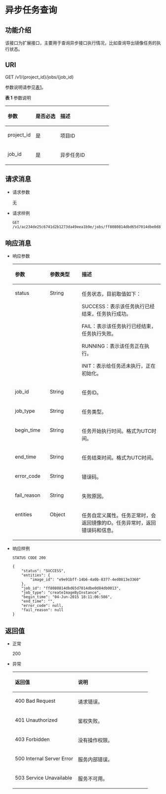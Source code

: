 # 异步任务查询<a name="ims_03_0905"></a>

## 功能介绍<a name="section6534076917543"></a>

该接口为扩展接口，主要用于查询异步接口执行情况，比如查询导出镜像任务的执行状态。

## URI<a name="section5323664117543"></a>

GET /v1/\{project\_id\}/jobs/\{job\_id\}

参数说明请参见[表1](#table4357530317543)。

**表 1**  参数说明

<a name="table4357530317543"></a>
<table><thead align="left"><tr id="row4437355317543"><th class="cellrowborder" valign="top" width="26.950000000000003%" id="mcps1.2.4.1.1"><p id="p3748803717543"><a name="p3748803717543"></a><a name="p3748803717543"></a>参数</p>
</th>
<th class="cellrowborder" valign="top" width="23.830000000000002%" id="mcps1.2.4.1.2"><p id="p1663218617543"><a name="p1663218617543"></a><a name="p1663218617543"></a>是否必选</p>
</th>
<th class="cellrowborder" valign="top" width="49.220000000000006%" id="mcps1.2.4.1.3"><p id="p502984817543"><a name="p502984817543"></a><a name="p502984817543"></a>描述</p>
</th>
</tr>
</thead>
<tbody><tr id="row476451817543"><td class="cellrowborder" valign="top" width="26.950000000000003%" headers="mcps1.2.4.1.1 "><p id="p5038164417543"><a name="p5038164417543"></a><a name="p5038164417543"></a>project_id</p>
</td>
<td class="cellrowborder" valign="top" width="23.830000000000002%" headers="mcps1.2.4.1.2 "><p id="p5438136317543"><a name="p5438136317543"></a><a name="p5438136317543"></a>是</p>
</td>
<td class="cellrowborder" valign="top" width="49.220000000000006%" headers="mcps1.2.4.1.3 "><p id="p4281427417543"><a name="p4281427417543"></a><a name="p4281427417543"></a>项目ID</p>
</td>
</tr>
<tr id="row4978415317543"><td class="cellrowborder" valign="top" width="26.950000000000003%" headers="mcps1.2.4.1.1 "><p id="p598456817543"><a name="p598456817543"></a><a name="p598456817543"></a>job_id</p>
</td>
<td class="cellrowborder" valign="top" width="23.830000000000002%" headers="mcps1.2.4.1.2 "><p id="p1498798817543"><a name="p1498798817543"></a><a name="p1498798817543"></a>是</p>
</td>
<td class="cellrowborder" valign="top" width="49.220000000000006%" headers="mcps1.2.4.1.3 "><p id="p606747617543"><a name="p606747617543"></a><a name="p606747617543"></a>异步任务ID</p>
</td>
</tr>
</tbody>
</table>

## 请求消息<a name="section5460728517543"></a>

-   请求参数

    无

-   请求样例

    ```
    GET /v1/ac234de25c6741d2b1273da49eea1b9e/jobs/ff8080814dbd65d7014dbe0d84db0013
    ```


## 响应消息<a name="section5889951917543"></a>

-   响应参数

    <a name="table528379811520"></a>
    <table><thead align="left"><tr id="row1392930311520"><th class="cellrowborder" valign="top" width="23.51%" id="mcps1.1.4.1.1"><p id="p5453179311520"><a name="p5453179311520"></a><a name="p5453179311520"></a>参数</p>
    </th>
    <th class="cellrowborder" valign="top" width="21.52%" id="mcps1.1.4.1.2"><p id="p574394205922"><a name="p574394205922"></a><a name="p574394205922"></a>参数类型</p>
    </th>
    <th class="cellrowborder" valign="top" width="54.97%" id="mcps1.1.4.1.3"><p id="p5499914011520"><a name="p5499914011520"></a><a name="p5499914011520"></a>描述</p>
    </th>
    </tr>
    </thead>
    <tbody><tr id="row2574533511520"><td class="cellrowborder" valign="top" width="23.51%" headers="mcps1.1.4.1.1 "><p id="p499736211520"><a name="p499736211520"></a><a name="p499736211520"></a>status</p>
    </td>
    <td class="cellrowborder" valign="top" width="21.52%" headers="mcps1.1.4.1.2 "><p id="p46525967205922"><a name="p46525967205922"></a><a name="p46525967205922"></a>String</p>
    </td>
    <td class="cellrowborder" valign="top" width="54.97%" headers="mcps1.1.4.1.3 "><p id="p213318211520"><a name="p213318211520"></a><a name="p213318211520"></a>任务状态，目前取值如下：</p>
    <p id="p1919864211520"><a name="p1919864211520"></a><a name="p1919864211520"></a>SUCCESS：表示该任务执行已经结束，任务执行成功。</p>
    <p id="p3857005011520"><a name="p3857005011520"></a><a name="p3857005011520"></a>FAIL：表示该任务执行已经结束，任务执行失败。</p>
    <p id="p1158613711520"><a name="p1158613711520"></a><a name="p1158613711520"></a>RUNNING：表示该任务正在执行。</p>
    <p id="p3716637511520"><a name="p3716637511520"></a><a name="p3716637511520"></a>INIT：表示给任务还未执行，正在初始化。</p>
    </td>
    </tr>
    <tr id="row6606192511520"><td class="cellrowborder" valign="top" width="23.51%" headers="mcps1.1.4.1.1 "><p id="p4941574211520"><a name="p4941574211520"></a><a name="p4941574211520"></a>job_id</p>
    </td>
    <td class="cellrowborder" valign="top" width="21.52%" headers="mcps1.1.4.1.2 "><p id="p10506968205922"><a name="p10506968205922"></a><a name="p10506968205922"></a>String</p>
    </td>
    <td class="cellrowborder" valign="top" width="54.97%" headers="mcps1.1.4.1.3 "><p id="p4325217111520"><a name="p4325217111520"></a><a name="p4325217111520"></a>任务ID。</p>
    </td>
    </tr>
    <tr id="row5372522511520"><td class="cellrowborder" valign="top" width="23.51%" headers="mcps1.1.4.1.1 "><p id="p5677596811520"><a name="p5677596811520"></a><a name="p5677596811520"></a>job_type</p>
    </td>
    <td class="cellrowborder" valign="top" width="21.52%" headers="mcps1.1.4.1.2 "><p id="p45758078205922"><a name="p45758078205922"></a><a name="p45758078205922"></a>String</p>
    </td>
    <td class="cellrowborder" valign="top" width="54.97%" headers="mcps1.1.4.1.3 "><p id="p3545068711520"><a name="p3545068711520"></a><a name="p3545068711520"></a>任务类型。</p>
    </td>
    </tr>
    <tr id="row5062073411520"><td class="cellrowborder" valign="top" width="23.51%" headers="mcps1.1.4.1.1 "><p id="p663876511520"><a name="p663876511520"></a><a name="p663876511520"></a>begin_time</p>
    </td>
    <td class="cellrowborder" valign="top" width="21.52%" headers="mcps1.1.4.1.2 "><p id="p15416808205922"><a name="p15416808205922"></a><a name="p15416808205922"></a>String</p>
    </td>
    <td class="cellrowborder" valign="top" width="54.97%" headers="mcps1.1.4.1.3 "><p id="p86908111520"><a name="p86908111520"></a><a name="p86908111520"></a>任务开始执行时间。格式为UTC时间。</p>
    </td>
    </tr>
    <tr id="row782172911520"><td class="cellrowborder" valign="top" width="23.51%" headers="mcps1.1.4.1.1 "><p id="p2958027411520"><a name="p2958027411520"></a><a name="p2958027411520"></a>end_time</p>
    </td>
    <td class="cellrowborder" valign="top" width="21.52%" headers="mcps1.1.4.1.2 "><p id="p40801918205922"><a name="p40801918205922"></a><a name="p40801918205922"></a>String</p>
    </td>
    <td class="cellrowborder" valign="top" width="54.97%" headers="mcps1.1.4.1.3 "><p id="p4719198811520"><a name="p4719198811520"></a><a name="p4719198811520"></a>任务结束时间。格式为UTC时间。</p>
    </td>
    </tr>
    <tr id="row2207471011520"><td class="cellrowborder" valign="top" width="23.51%" headers="mcps1.1.4.1.1 "><p id="p4322112411520"><a name="p4322112411520"></a><a name="p4322112411520"></a>error_code</p>
    </td>
    <td class="cellrowborder" valign="top" width="21.52%" headers="mcps1.1.4.1.2 "><p id="p16621098205922"><a name="p16621098205922"></a><a name="p16621098205922"></a>String</p>
    </td>
    <td class="cellrowborder" valign="top" width="54.97%" headers="mcps1.1.4.1.3 "><p id="p1125016611520"><a name="p1125016611520"></a><a name="p1125016611520"></a>错误码。</p>
    </td>
    </tr>
    <tr id="row3414263711520"><td class="cellrowborder" valign="top" width="23.51%" headers="mcps1.1.4.1.1 "><p id="p1409017611520"><a name="p1409017611520"></a><a name="p1409017611520"></a>fail_reason</p>
    </td>
    <td class="cellrowborder" valign="top" width="21.52%" headers="mcps1.1.4.1.2 "><p id="p4131665205922"><a name="p4131665205922"></a><a name="p4131665205922"></a>String</p>
    </td>
    <td class="cellrowborder" valign="top" width="54.97%" headers="mcps1.1.4.1.3 "><p id="p45364511520"><a name="p45364511520"></a><a name="p45364511520"></a>失败原因。</p>
    </td>
    </tr>
    <tr id="row408280811520"><td class="cellrowborder" valign="top" width="23.51%" headers="mcps1.1.4.1.1 "><p id="p6227201211520"><a name="p6227201211520"></a><a name="p6227201211520"></a>entities</p>
    </td>
    <td class="cellrowborder" valign="top" width="21.52%" headers="mcps1.1.4.1.2 "><p id="p66229469205922"><a name="p66229469205922"></a><a name="p66229469205922"></a>Object</p>
    </td>
    <td class="cellrowborder" valign="top" width="54.97%" headers="mcps1.1.4.1.3 "><p id="p1086820511520"><a name="p1086820511520"></a><a name="p1086820511520"></a>任务自定义属性。任务正常时，会返回镜像的ID。任务异常时，返回错误码和信息。</p>
    </td>
    </tr>
    </tbody>
    </table>


-   响应样例

    ```
    STATUS CODE 200
    ```

    ```
    {
        "status": "SUCCESS",
        "entities": {
            "image_id": "e9e91bff-14b6-4a0b-8377-4ed0813e3360"
        },
        "job_id": "ff8080814dbd65d7014dbe0d84db0013",
        "job_type": "createImageByInstance",
        "begin_time": "04-Jun-2015 18:11:06:586",
        "end_time": "",
        "error_code": null,
        "fail_reason": null
    }
    ```


## 返回值<a name="section3678893217543"></a>

-   正常

    200

-   异常

    <a name="table395981717657"></a>
    <table><thead align="left"><tr id="row1597872817657"><th class="cellrowborder" valign="top" width="46.54%" id="mcps1.1.3.1.1"><p id="p1920862517657"><a name="p1920862517657"></a><a name="p1920862517657"></a>返回值</p>
    </th>
    <th class="cellrowborder" valign="top" width="53.459999999999994%" id="mcps1.1.3.1.2"><p id="p1239479817657"><a name="p1239479817657"></a><a name="p1239479817657"></a>说明</p>
    </th>
    </tr>
    </thead>
    <tbody><tr id="row6445460017657"><td class="cellrowborder" valign="top" width="46.54%" headers="mcps1.1.3.1.1 "><p id="p5344010217657"><a name="p5344010217657"></a><a name="p5344010217657"></a>400 Bad Request</p>
    </td>
    <td class="cellrowborder" valign="top" width="53.459999999999994%" headers="mcps1.1.3.1.2 "><p id="p3368100917657"><a name="p3368100917657"></a><a name="p3368100917657"></a>请求错误。</p>
    </td>
    </tr>
    <tr id="row3469362617657"><td class="cellrowborder" valign="top" width="46.54%" headers="mcps1.1.3.1.1 "><p id="p5872033917657"><a name="p5872033917657"></a><a name="p5872033917657"></a>401 Unauthorized</p>
    </td>
    <td class="cellrowborder" valign="top" width="53.459999999999994%" headers="mcps1.1.3.1.2 "><p id="p5872698817657"><a name="p5872698817657"></a><a name="p5872698817657"></a>鉴权失败。</p>
    </td>
    </tr>
    <tr id="row5878084417657"><td class="cellrowborder" valign="top" width="46.54%" headers="mcps1.1.3.1.1 "><p id="p6362789617657"><a name="p6362789617657"></a><a name="p6362789617657"></a>403 Forbidden</p>
    </td>
    <td class="cellrowborder" valign="top" width="53.459999999999994%" headers="mcps1.1.3.1.2 "><p id="p5358597717657"><a name="p5358597717657"></a><a name="p5358597717657"></a>没有操作权限。</p>
    </td>
    </tr>
    <tr id="row1251175317657"><td class="cellrowborder" valign="top" width="46.54%" headers="mcps1.1.3.1.1 "><p id="p681909217657"><a name="p681909217657"></a><a name="p681909217657"></a>500 Internal Server Error</p>
    </td>
    <td class="cellrowborder" valign="top" width="53.459999999999994%" headers="mcps1.1.3.1.2 "><p id="p1547559217657"><a name="p1547559217657"></a><a name="p1547559217657"></a>服务内部错误。</p>
    </td>
    </tr>
    <tr id="row506260017657"><td class="cellrowborder" valign="top" width="46.54%" headers="mcps1.1.3.1.1 "><p id="p741745117657"><a name="p741745117657"></a><a name="p741745117657"></a>503 Service Unavailable</p>
    </td>
    <td class="cellrowborder" valign="top" width="53.459999999999994%" headers="mcps1.1.3.1.2 "><p id="p6394266717657"><a name="p6394266717657"></a><a name="p6394266717657"></a>服务不可用。</p>
    </td>
    </tr>
    </tbody>
    </table>


